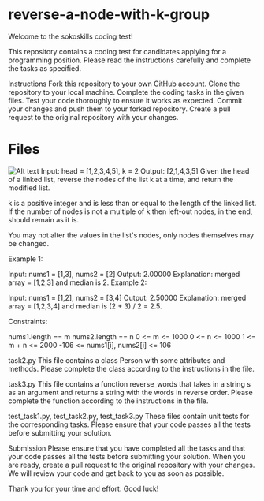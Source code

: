 # reverse-a-node-with-k-group
Welcome to the sokoskills coding test!

This repository contains a coding test for candidates applying for a programming position. Please read the instructions carefully and complete the tasks as specified.

Instructions
Fork this repository to your own GitHub account.
Clone the repository to your local machine.
Complete the coding tasks in the given files.
Test your code thoroughly to ensure it works as expected.
Commit your changes and push them to your forked repository.
Create a pull request to the original repository with your changes.

# Files

![Alt text](C:\Users\Public\prasanth\official\coding-test\reverse_ex1.jpg?raw=true "Example 1")
Input: head = [1,2,3,4,5], k = 2
Output: [2,1,4,3,5]
Given the head of a linked list, reverse the nodes of the list k at a time, and return the modified list.

k is a positive integer and is less than or equal to the length of the linked list. If the number of nodes is not a multiple of k then left-out nodes, in the end, should remain as it is.

You may not alter the values in the list's nodes, only nodes themselves may be changed.

Example 1:

Input: nums1 = [1,3], nums2 = [2] Output: 2.00000 Explanation: merged array = [1,2,3] and median is 2. Example 2:

Input: nums1 = [1,2], nums2 = [3,4] Output: 2.50000 Explanation: merged array = [1,2,3,4] and median is (2 + 3) / 2 = 2.5.

Constraints:

nums1.length == m nums2.length == n 0 <= m <= 1000 0 <= n <= 1000 1 <= m + n <= 2000 -106 <= nums1[i], nums2[i] <= 106

task2.py
This file contains a class Person with some attributes and methods. Please complete the class according to the instructions in the file.

task3.py
This file contains a function reverse_words that takes in a string s as an argument and returns a string with the words in reverse order. Please complete the function according to the instructions in the file.

test_task1.py, test_task2.py, test_task3.py
These files contain unit tests for the corresponding tasks. Please ensure that your code passes all the tests before submitting your solution.

Submission
Please ensure that you have completed all the tasks and that your code passes all the tests before submitting your solution. When you are ready, create a pull request to the original repository with your changes. We will review your code and get back to you as soon as possible.

Thank you for your time and effort. Good luck!
